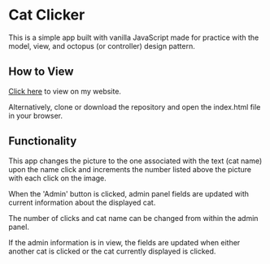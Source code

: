 # Cat Clicker

This is a simple app built with vanilla JavaScript made for practice with the model, view, and octopus (or controller) design pattern.

## How to View

[Click here](https://nataliecardot.com/cat-clicker-vanilla-js/index.html) to view on my website.

Alternatively, clone or download the repository and open the index.html file in your browser.

## Functionality

This app changes the picture to the one associated with the text (cat name) upon the name click and increments the number listed above the picture with each click on the image.

When the 'Admin' button is clicked, admin panel fields are updated with current information about the displayed cat.

The number of clicks and cat name can be changed from within the admin panel.

If the admin information is in view, the fields are updated when either another cat is clicked or the cat currently displayed is clicked.
